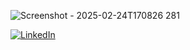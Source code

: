
![Screenshot - 2025-02-24T170826 281](https://github.com/user-attachments/assets/3c5ca61e-e47a-4b88-82c7-47eaa8743e3f)

[![LinkedIn](https://img.shields.io/static/v1?label=&message=Find%20me%20on%20LinkedIn!&color=red)](https://www.linkedin.com/in/cristina-romero-llorente/)

